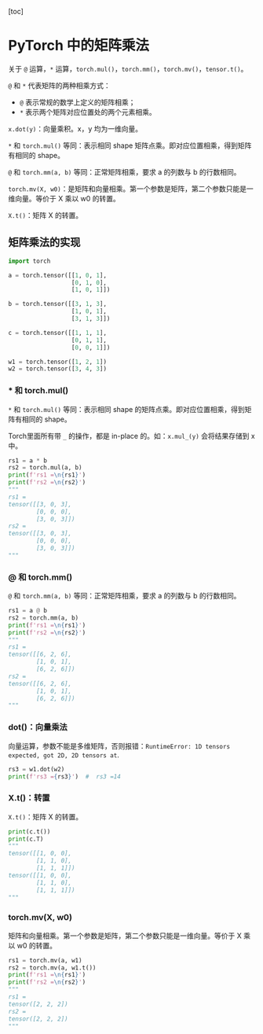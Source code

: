 [toc]

# PyTorch 中的矩阵乘法

关于 `@` 运算，`*` 运算，`torch.mul()`，`torch.mm()`，`torch.mv()`，`tensor.t()`。

`@` 和 `*` 代表矩阵的两种相乘方式：

- `@` 表示常规的数学上定义的矩阵相乘；
- `*` 表示两个矩阵对应位置处的两个元素相乘。

`x.dot(y)`：向量乘积。x，y 均为一维向量。

`*` 和 `torch.mul()` 等同：表示相同 shape 矩阵点乘。即对应位置相乘，得到矩阵有相同的 shape。

`@` 和 `torch.mm(a, b)` 等同：正常矩阵相乘，要求 a 的列数与 b 的行数相同。

`torch.mv(X, w0)`：是矩阵和向量相乘。第一个参数是矩阵，第二个参数只能是一维向量。等价于 X 乘以 w0 的转置。

`X.t()`：矩阵 X 的转置。

 ## 矩阵乘法的实现

```python
import torch

a = torch.tensor([[1, 0, 1],
                  [0, 1, 0],
                  [1, 0, 1]])

b = torch.tensor([[3, 1, 3],
                  [1, 0, 1],
                  [3, 1, 3]])

c = torch.tensor([[1, 1, 1],
                  [0, 1, 1],
                  [0, 0, 1]])

w1 = torch.tensor([1, 2, 1])
w2 = torch.tensor([3, 4, 3])
```

### * 和 torch.mul()

`*` 和 `torch.mul()` 等同：表示相同 shape 的矩阵点乘。即对应位置相乘，得到矩阵有相同的 shape。

Torch里面所有带 `_` 的操作，都是 in-place 的。如：`x.mul_(y)` 会将结果存储到 x 中。

```python
rs1 = a * b
rs2 = torch.mul(a, b)
print(f'rs1 =\n{rs1}')
print(f'rs2 =\n{rs2}')
"""
rs1 =
tensor([[3, 0, 3],
        [0, 0, 0],
        [3, 0, 3]])
rs2 =
tensor([[3, 0, 3],
        [0, 0, 0],
        [3, 0, 3]])
"""
```

### @ 和 torch.mm()

`@` 和 `torch.mm(a, b)` 等同：正常矩阵相乘，要求 a 的列数与 b 的行数相同。

```python
rs1 = a @ b
rs2 = torch.mm(a, b)
print(f'rs1 =\n{rs1}')
print(f'rs2 =\n{rs2}')
"""
rs1 =
tensor([[6, 2, 6],
        [1, 0, 1],
        [6, 2, 6]])
rs2 =
tensor([[6, 2, 6],
        [1, 0, 1],
        [6, 2, 6]])
"""
```

### dot()：向量乘法

向量运算，参数不能是多维矩阵，否则报错：`RuntimeError: 1D tensors expected, got 2D, 2D tensors at`.

```python
rs3 = w1.dot(w2)
print(f'rs3 ={rs3}')  #  rs3 =14
```

### X.t()：转置

`X.t()`：矩阵 X 的转置。

```python
print(c.t())
print(c.T)
"""
tensor([[1, 0, 0],
        [1, 1, 0],
        [1, 1, 1]])
tensor([[1, 0, 0],
        [1, 1, 0],
        [1, 1, 1]])
"""
```

### torch.mv(X, w0)

矩阵和向量相乘。第一个参数是矩阵，第二个参数只能是一维向量。等价于 X 乘以 w0 的转置。

```python
rs1 = torch.mv(a, w1)
rs2 = torch.mv(a, w1.t())
print(f'rs1 =\n{rs1}')
print(f'rs2 =\n{rs2}')
"""
rs1 =
tensor([2, 2, 2])
rs2 =
tensor([2, 2, 2])
"""
```

